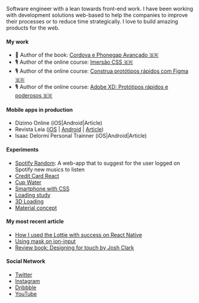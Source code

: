 

Software engineer with a lean towards front-end work. I have been working with development solutions web-based to help the companies to improve their processes or to reduce time strategically. I love to build amazing products for the web.

#### My work
* 📘 Author of the book: [Cordova e Phonegap Avançado 🇧🇷](https://www.casadocodigo.com.br/products/livro-cordova-avancado)
* 🎙 Author of the online course: [Imersão CSS 🇧🇷](https://imersaocss.com/)
* 🎙 Author of the online course: [Construa protótipos rápidos com Figma 🇧🇷](https://www.udemy.com/course/como-usar-software-figma-para-prototipos)
* 🎙 Author of the online course: [Adobe XD: Protótipos rápidos e poderosos 🇧🇷](https://www.udemy.com/course/curso-online-de-adobe-xd-prototipos/)

#### Mobile apps in production
- Dizimo Online (iOS|Android|Article)
- Revista Leia ([iOS](https://apps.apple.com/br/app/leia/id1526366657?l=en) | [Android](https://play.google.com/store/apps/details?id=com.revistaleia&pcampaignid=pcampaignidMKT-Other-global-all-co-prtnr-py-PartBadge-Mar2515-1) | [Article](http://dev.diogomachado.com/leia-magazine-app/))
- Isaac Delormi Personal Trainner (iOS|Android|Article)

#### Experiments
- [Spotify Random](https://spotifyrandom.netlify.app/): A web-app that to suggest for the user logged on Spotify new musics to listen
- [Credit Card React](https://codesandbox.io/s/recursing-benz-0z0yk)
- [Cup Water](https://codesandbox.io/s/cup-water-0p3sl)
- [Smartphone with CSS](https://codepen.io/diogosm/pen/GRZJbrK)
- [Loading study](https://codepen.io/diogosm/pen/GRRbxog)
- [3D Loading](https://codepen.io/diogosm/full/JjPVzJB)
- [Material concept](https://codepen.io/diogosm/pen/Zdjvpm)

#### My most recent article
- [How I used the Lottie with success on React Native](http://dev.diogomachado.com/how-i-used-the-lottie-with-succed/)
- [Using mask on ion-input](http://dev.diogomachado.com/ionic-input-with-mask/)
- [Review book: Designing for touch by Josh Clark](http://dev.diogomachado.com/review-book-designing-for-touch-by-josh-clark/)

#### Social Network
- [Twitter](https://twitter.com/tec_diogo)
- [Instagram](https://www.instagram.com/diogom)
- [Dribbble](https://dribbble.com/diogomachado)
- [YouTube](https://www.youtube.com/channel/UCTEhragxLUbpB7sot4uvZlg)
